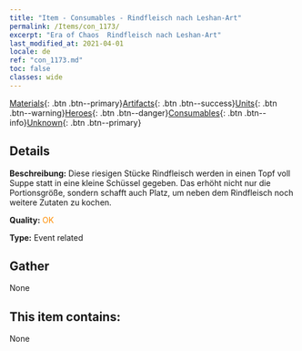 ```yaml
---
title: "Item - Consumables - Rindfleisch nach Leshan-Art"
permalink: /Items/con_1173/
excerpt: "Era of Chaos  Rindfleisch nach Leshan-Art"
last_modified_at: 2021-04-01
locale: de
ref: "con_1173.md"
toc: false
classes: wide
---
```

 [Materials](/de/Items/){: .btn .btn--primary}[Artifacts](/de/Items/Artifacts/){: .btn .btn--success}[Units](/de/Items/Units/){: .btn .btn--warning}[Heroes](/de/Items/Heroes/){: .btn .btn--danger}[Consumables](/de/Items/Consumables/){: .btn .btn--info}[Unknown](/de/Items/Unknown/){: .btn .btn--primary}

## Details
 **Beschreibung:** Diese riesigen Stücke Rindfleisch werden in einen Topf voll Suppe statt in eine kleine Schüssel gegeben. Das erhöht nicht nur die Portionsgröße, sondern schafft auch Platz, um neben dem Rindfleisch noch weitere Zutaten zu kochen.

 **Quality:** <span style="color: #FF8C00">OK</span>

 **Type:** Event related

## Gather

  None

## This item contains:

  None

